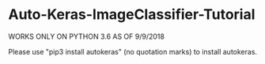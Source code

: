 # Auto-Keras-ImageClassifier-Tutorial

WORKS ONLY ON PYTHON 3.6 AS OF 9/9/2018

Please use "pip3 install autokeras" (no quotation marks) to install autokeras.
